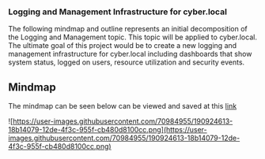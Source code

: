 ### Logging and Management Infrastructure for cyber.local

The following mindmap and outline represents an initial decomposition of the Logging and Management topic. This topic will be applied to cyber.local. The ultimate goal of this project would be to create a new logging and management infrastructure for cyber.local including dashboards that show system status, logged on users, resource utilization and security events.

## Mindmap

The mindmap can be seen below can be viewed and saved at this [link](https://user-images.githubusercontent.com/70984955/190924613-18b14079-12de-4f3c-955f-cb480d8100cc.png)

![https://user-images.githubusercontent.com/70984955/190924613-18b14079-12de-4f3c-955f-cb480d8100cc.png](https://user-images.githubusercontent.com/70984955/190924613-18b14079-12de-4f3c-955f-cb480d8100cc.png)